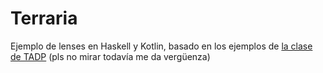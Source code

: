 Terraria
===

Ejemplo de lenses en Haskell y Kotlin, basado en los ejemplos de [la clase de TADP](https://www.youtube.com/watch?v=Qg3DeAp6UPA&t=2s) (pls no mirar todavía me da vergüenza)

